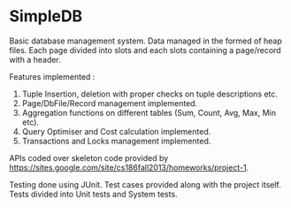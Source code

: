 # SimpleDB
Basic database management system. Data managed in the formed of heap files. Each page divided into slots and each slots containing a page/record with a header.

Features implemented :<br />
1) Tuple Insertion, deletion with proper checks on tuple descriptions etc.<br />
2) Page/DbFile/Record management implemented.<br />
3) Aggregation functions on different tables (Sum, Count, Avg, Max, Min etc).<br />
4) Query Optimiser and Cost calculation implemented. <br />
5) Transactions and Locks management implemented.<br />

APIs coded over skeleton code provided by https://sites.google.com/site/cs186fall2013/homeworks/project-1.

Testing done using JUnit. Test cases provided along with the project itself. Tests divided into Unit tests and System tests.
